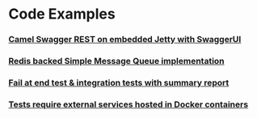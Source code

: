 # Code Examples
### [Camel Swagger REST on embedded Jetty with SwaggerUI](https://github.com/yifanwu8/examples/tree/master/camel-swagger)
### [Redis backed Simple Message Queue implementation](https://github.com/yifanwu8/examples/tree/master/message-queue/src/main/java/com/yifanwu/examples/mq)
### [Fail at end test & integration tests with summary report](https://github.com/yifanwu8/examples/tree/master/commons)
### [Tests require external services hosted in Docker containers](https://github.com/yifanwu8/examples/tree/master/commons)